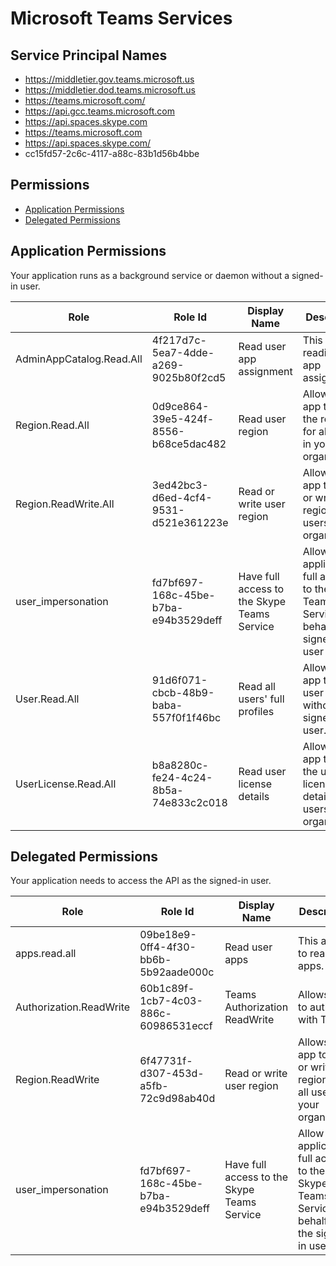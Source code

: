# Microsoft Teams Services
## Service Principal Names
- https://middletier.gov.teams.microsoft.us
- https://middletier.dod.teams.microsoft.us
- https://teams.microsoft.com/
- https://api.gcc.teams.microsoft.com
- https://api.spaces.skype.com
- https://teams.microsoft.com
- https://api.spaces.skype.com/
- cc15fd57-2c6c-4117-a88c-83b1d56b4bbe

 ## Permissions
- [Application Permissions](#application-permissions)
- [Delegated Permissions](#delegated-permissions)

## Application Permissions
Your application runs as a background service or daemon without a signed-in user.

| Role | Role Id | Display Name | Description |
|---|---|---|---|
| AdminAppCatalog.Read.All | 4f217d7c-5ea7-4dde-a269-9025b80f2cd5 | Read user app assignment | This allows reading user app assignments. |
| Region.Read.All | 0d9ce864-39e5-424f-8556-b68ce5dac482 | Read user region | Allows the app to read the region for all users in your organization. |
| Region.ReadWrite.All | 3ed42bc3-d6ed-4cf4-9531-d521e361223e | Read or write user region | Allows the app to read or write the region for all users in your organization. |
| user_impersonation | fd7bf697-168c-45be-b7ba-e94b3529deff | Have full access to the Skype Teams Service | Allow the application full access to the Skype Teams Service on behalf of the signed-in user |
| User.Read.All | 91d6f071-cbcb-48b9-baba-557f0f1f46bc | Read all users' full profiles | Allows the app to read user profiles without a signed in user. |
| UserLicense.Read.All | b8a8280c-fe24-4c24-8b5a-74e833c2c018 | Read user license details | Allows the app to read the user license details for all users in your organization. |

## Delegated Permissions
Your application needs to access the API as the signed-in user. 

| Role | Role Id | Display Name | Description |
|---|---|---|---|
| apps.read.all | 09be18e9-0ff4-4f30-bb6b-5b92aade000c | Read user apps | This allows to read user apps. |
| Authorization.ReadWrite | 60b1c89f-1cb7-4c03-886c-60986531eccf | Teams Authorization ReadWrite | Allows user to authorize with Teams |
| Region.ReadWrite | 6f47731f-d307-453d-a5fb-72c9d98ab40d | Read or write user region | Allows the app to read or write the region for all users in your organization |
| user_impersonation | fd7bf697-168c-45be-b7ba-e94b3529deff | Have full access to the Skype Teams Service | Allow the application full access to the Skype Teams Service on behalf of the signed-in user |

